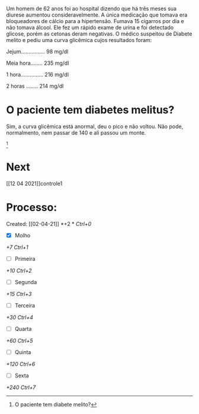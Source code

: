 Um homem de 62 anos foi ao hospital dizendo que há três meses sua diurese aumentou consideravelmente. A única medicação que tomava era bloqueadores de cálcio para a hipertensão. Fumava 15 cigarros por dia e não tomava álcool. Ele fez um rápido exame de urina e foi detectado glicose, porém as cetonas deram negativas. O médico suspeitou de Diabete melito e pediu uma curva glicêmica cujos resultados foram:

 Jejum................ 98 mg/dl

 Meia hora........ 235 mg/dl

 1 hora............... 216 mg/dl

 2 horas ........ 214 mg/dl

# O paciente tem diabetes melitus?
Sim, a curva glicêmica está anormal, deu o pico e não voltou. Não pode, normalmento, nem passar de 140 e ali passou um monte.

[^95146]

[^95146]: O paciente tem diabete melito?


# Next
[[12 04 2021]]controle1
# Processo:
Created: [[02-04-21]]
*+2 *  *Ctrl+0*
- [x] Molho  

*+7*  *Ctrl+1*

- [ ] Primeira 

*+10*  *Ctrl+2*

- [ ] Segunda

*+15*  *Ctrl+3*

- [ ] Terceira 

*+30*  *Ctrl+4*

- [ ] Quarta 

*+60*  *Ctrl+5*

- [ ] Quinta 

*+120*  *Ctrl+6*

- [ ] Sexta 

*+240*  *Ctrl+7*